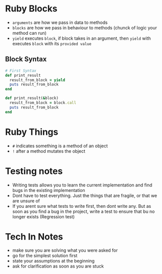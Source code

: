 # Ruby Blocks
* `arguments` are how we pass in data to methods
* `blocks` are how we pass in behaviour to methods (chunck of logic your method can run)
* `yield` executes `block`, if block takes in an argument, then `yield` with executes `block` with its `provided value `


## Block Syntax
``` ruby 
# First Syntax
def print_result
  result_from_block = yield
  puts result_from_block
end

def print_result(&block)
  result_from_block = block.call
  puts result_from_block
end
```


# Ruby Things
* `#` indicates something is a method of an object
* `!` after a method mutates the object


# Testing notes
* Writing tests allows you to learn the current implementation and find bugs in the existing implementation
* Dont have to test everything. Just the things that are fragile, or that we are unsure of
* If you arent sure what tests to write first, then dont write any. But as soon as you find a bug in the project, write a test to ensure that bu no longer exists (Regression test)

# Tech In Notes
* make sure you are solving what you were asked for 
* go for the simplest solution first
* state your assumptions at the beginning
* ask for clarification as soon as you are stuck